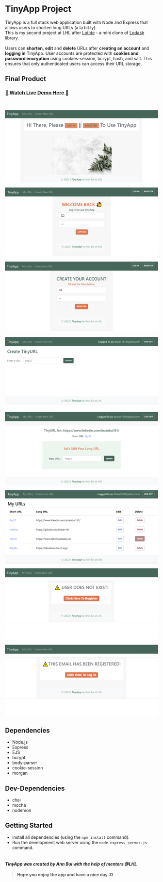 # TinyApp Project

TinyApp is a full stack web application built with Node and Express that allows users to shorten long URLs (à la bit.ly).
<br>
This is my second project at LHL after [Lotide](https://github.com/thaian161/lotide) - a mini clone of [Lodash](https://lodash.com) library.
<br>
<br>
Users can **shorten**, **edit** and **delete** URLs after **creating an account** and **logging in** TinyApp. User accounts are protected with **cookies and password encryption** using cookies-session, bcrypt, hash, and salt. This ensures that only authenticated users can access their URL storage. 

## Final Product
### [👋 Watch Live Demo Here 👋](https://youtu.be/6-6upefRgmw)

<br/>

!["Welcome to TinyApp,Log-in or Register To Shorten Your URLs "](https://github.com/thaian161/tinyApp/blob/master/docs/welcome-new-user-page.png)

!["Log-In Page"](https://github.com/thaian161/tinyApp/blob/master/docs/login-page.png)

!["Register Page"](https://github.com/thaian161/tinyApp/blob/master/docs/register-newuser-page.png)

!["Create Your URLs Page"](https://github.com/thaian161/tinyApp/blob/master/docs/create-urls.png)

!["Edit Your URLs Page"](https://github.com/thaian161/tinyApp/blob/master/docs/edit-url-page.png)

!["My Urls Page"](https://github.com/thaian161/tinyApp/blob/master/docs/my-urls-page.png)

!["User Doesn't Exist Page"](https://github.com/thaian161/tinyApp/blob/master/docs/user-does-not-exist.png)

!["User Has Been Registered Page"](https://github.com/thaian161/tinyApp/blob/master/docs/user-has-been-registered.png)

## Dependencies

- Node.js
- Express
- EJS
- bcrypt
- body-parser
- cookie-session
- morgan

## Dev-Dependencies

- chai
- mocha
- nodemon

## Getting Started

- Install all dependencies (using the `npm install` command).
- Run the development web server using the `node express_server.js` command.
  <br>
  <br>

#### _TinyApp was created by Ann Bui with the help of mentors @LHL_

> **Hope you enjoy the app and have a nice day :D**
